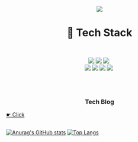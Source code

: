 
<!--**woga1999/woga1999** is a ✨ _special_ ✨ repository because its `README.md` (this file) appears on your GitHub profile.-->

<p align="center">
<img src="https://capsule-render.vercel.app/api?type=wave&color=auto&height=300&section=header&text=Hi, guys&fontSize=90" /></p>

 <h1 align="center">🚩 Tech Stack </h1>
<br>
<p align="center">
<img src="https://img.shields.io/badge/-Android-3DDC84?style=flat-square&logo=android&logoColor=white"/></a>&nbsp<img src="https://img.shields.io/badge/-Flask-000000?style=flat-square&logo=flask&logoColor=white"/></a>&nbsp<img src="https://img.shields.io/badge/-Spring-6DB33F?style=flat-square&logo=spring&logoColor=white"/></a>&nbsp
<br>
<img src="https://img.shields.io/badge/-Python-blue?style=flat-square&logo=python&logoColor=white"/></a>&nbsp<img src="https://img.shields.io/badge/-C++-00599C?style=flat-square&logo=C%2B%2B&logoColor=white"/></a>&nbsp<img src="https://img.shields.io/badge/-JAVA-007396?style=flat-square&logo=java&logoColor=white"/></a>&nbsp<img src="https://img.shields.io/badge/-C%23-007396?style=flat-square&logo=c&logoColor=white"/></a>&nbsp
</p>

<br>
<br>
<h3 align="center">Tech Blog</h3>
<a href="https://velog.io/@woga1999"> ☛ Click </a>
<br>
<br>

[![Anurag's GitHub stats](https://github-readme-stats.vercel.app/api?username=woga1999&count_private=true&show_icons=true&theme=onedark)](https://github.com/anuraghazra/github-readme-stats) 
 [![Top Langs](https://github-readme-stats.vercel.app/api/top-langs/?username=woga1999&&layout=compact)](https://github.com/anuraghazra/github-readme-stats)
